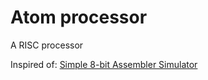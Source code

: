 Atom processor
====================

A RISC processor

Inspired of: [Simple 8-bit Assembler Simulator](https://schweigi.github.io/assembler-simulator/)